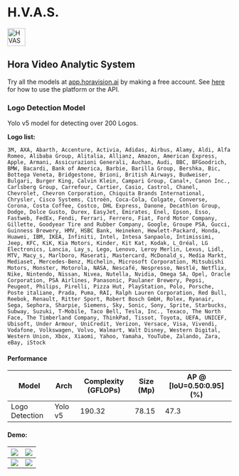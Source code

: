 # H.V.A.S.
<img alt="HVAS" height="40px" src="https://i.imgur.com/u2obU99.png" />

## Hora Video Analytic System

Try all the models at [app.horavision.ai](https://app.horavision.ai) by making a free account. See [here](https://github.com/davidezagami/hvas) for how to use the platform or the API.

### Logo Detection Model

Yolo v5 model for detecting over 200 Logos.

**Logo list:**
```
3M, AXA, Abarth, Accenture, Activia, Adidas, Airbus, Alamy, Aldi, Alfa Romeo, Alibaba Group, Alitalia, Allianz, Amazon, American Express, Apple, Armani, Assicurazioni Generali, Auchan, Audi, BBC, BFGoodrich, BMW, Bacardi, Bank of America, Barbie, Barilla Group, Bershka, Bic, Bottega Veneta, Bridgestone, Brioni, British Airways, Budweiser, Bulgari, Burger King, Calvin Klein, Campari Group, Canal+, Canon Inc., Carlsberg Group, Carrefour, Cartier, Casio, Castrol, Chanel, Chevrolet, Chevron Corporation, Chiquita Brands International, Chrysler, Cisco Systems, Citroën, Coca-Cola, Colgate, Converse, Corona, Costa Coffee, Costco, DHL Express, Danone, Decathlon Group, Dodge, Dolce Gusto, Durex, EasyJet, Emirates, Enel, Epson, Esso, Fastweb, FedEx, Fendi, Ferrari, Ferrero, Fiat, Ford Motor Company, Gillette, Goodyear Tire and Rubber Company, Google, Groupe PSA, Gucci, Guinness Brewery, HMV, HSBC Bank, Heineken, Hewlett-Packard, Honda, Huawei, IBM, IKEA, Infiniti, Intel, Intesa Sanpaolo, Intimissimi, Jeep, KFC, KiK, Kia Motors, Kinder, Kit Kat, Kodak, L_Oréal, LG Electronics, Lancia, Lay_s, Lego, Lenovo, Leroy Merlin, Lexus, Lidl, MTV, Macy_s, Marlboro, Maserati, Mastercard, McDonald_s, Media Markt, Mediaset, Mercedes-Benz, Michelin, Microsoft Corporation, Mitsubishi Motors, Monster, Motorola, NASA, Nescafé, Nespresso, Nestlé, Netflix, Nike, Nintendo, Nissan, Nivea, Nutella, Nvidia, Omega SA, Opel, Oracle Corporation, PSA Airlines, Panasonic, Paulaner Brewery, Pepsi, Peugeot, Philips, Pirelli, Pizza Hut, PlayStation, Polo, Porsche, Poste italiane, Prada, Puma, RAI, Ralph Lauren Corporation, Red Bull, Reebok, Renault, Ritter Sport, Robert Bosch GmbH, Rolex, Ryanair, Sega, Sephora, Sharpie, Siemens, Sky, Sonic, Sony, Sprite, Starbucks, Subway, Suzuki, T-Mobile, Taco Bell, Tesla, Inc., Texaco, The North Face, The Timberland Company, ThinkPad, Tissot, Toyota, UEFA, UNICEF, Ubisoft, Under Armour, UniCredit, Verizon, Versace, Visa, Vivendi, Vodafone, Volkswagen, Volvo, Walmart, Walt Disney, Western Digital, Western Union, Xbox, Xiaomi, Yahoo, Yamaha, YouTube, Zalando, Zara, eBay, iStock
```

#### Performance

| Model  | Arch | Complexity (GFLOPs) | Size (Mp) | AP @ [IoU=0.50:0.95] (%) |
| ------------------- | ------ | ------ | ----- | ---- |
| Logo Detection | Yolo v5 | 190.32   | 78.15  | 47.3 |

#### Demo:

| ![](https://i.imgur.com/5pDWEaM.jpg) | ![](https://i.imgur.com/PJDM0qF.jpg) |
| -------- | -------- |
| ![](https://i.imgur.com/a96cWKI.jpg)     | ![](https://i.imgur.com/PGDmcNs.jpg)     | 

